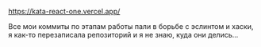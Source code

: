 https://kata-react-one.vercel.app/


Все мои коммиты по этапам работы пали в борьбе с эслинтом и хаски, я как-то перезаписала репозиторий и я не знаю, куда они делись...
